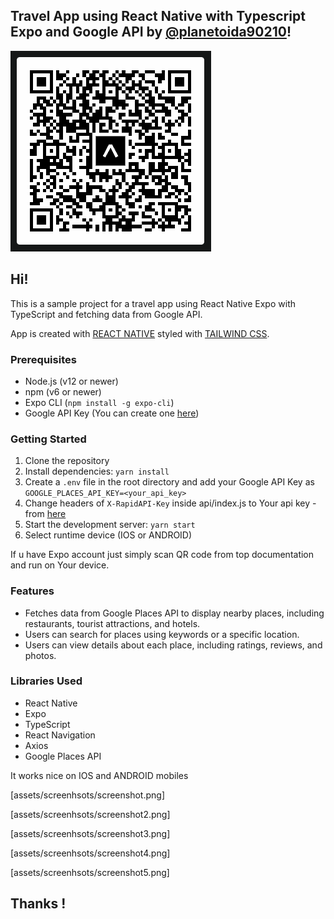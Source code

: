 ## Travel App using React Native with Typescript Expo and Google API by [@planetoida90210](http://github.com/planetoida90210)!

![assets/screenhsots/qr_expo.png](assets/screenhsots/qr_expo.png)

## Hi!

This is a sample project for a travel app using React Native Expo with TypeScript and fetching data from Google API.

App is created with [REACT NATIVE](https://reactnative.dev/) styled with [TAILWIND CSS](https://tailwindcss.com/).

### Prerequisites

* Node.js (v12 or newer)
* npm (v6 or newer)
* Expo CLI (`npm install -g expo-cli`)
* Google API Key (You can create one [here](https://developers.google.com/maps/get-started?hl=pl#create-project))

### Getting Started

1. Clone the repository
2. Install dependencies: `yarn install`
3. Create a `.env` file in the root directory and add your Google API Key as `GOOGLE_PLACES_API_KEY=<your_api_key>`
4. Change headers of `X-RapidAPI-Key` inside api/index.js to Your api key - from [here](https://rapidapi.com/apidojo/api/travel-advisor/)
5. Start the development server: `yarn start`
6. Select runtime device (IOS or ANDROID)

If u have Expo account just simply scan QR code from top documentation and run on Your device.

### Features

* Fetches data from Google Places API to display nearby places, including restaurants, tourist attractions, and hotels.
* Users can search for places using keywords or a specific location.
* Users can view details about each place, including ratings, reviews, and photos.

### Libraries Used

* React Native
* Expo
* TypeScript
* React Navigation
* Axios
* Google Places API

It works nice on IOS and ANDROID mobiles

[assets/screenhsots/screenshot.png]

[assets/screenhsots/screenshot2.png]

[assets/screenhsots/screenshot3.png]

[assets/screenhsots/screenshot4.png]

[assets/screenhsots/screenshot5.png]



## Thanks !
